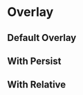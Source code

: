 <script setup>
import OverlayExample from './overlay/examples/OverlayExample.vue'
</script>

# Overlay

## Default Overlay
<OverlayExample />

## With Persist
<OverlayExample persist />

## With Relative
<OverlayExample relative />
